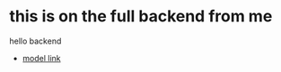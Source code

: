 # this is on the full backend from me

hello backend

- [model link](https://github.com/Utsav-davariya?tab=repositories)